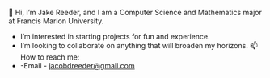 👋 Hi, I’m Jake Reeder, and I am a Computer Science and Mathematics major at Francis Marion University.
- I’m interested in starting projects for fun and experience.
- I’m looking to collaborate on anything that will broaden my horizons.
📫 How to reach me: 
-   -Email     - jacobdreeder@gmail.com
